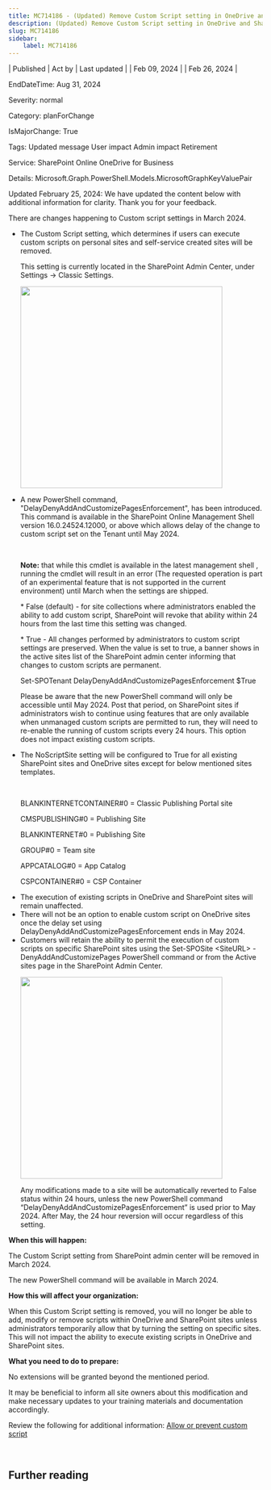 ```yaml
---
title: MC714186 - (Updated) Remove Custom Script setting in OneDrive and SharePoint web
description: (Updated) Remove Custom Script setting in OneDrive and SharePoint web
slug: MC714186
sidebar:
    label: MC714186
---
```



| Published | Act by | Last updated |
| Feb 09, 2024 |  | Feb 26, 2024 |

EndDateTime: Aug 31, 2024

Severity: normal

Category: planForChange

IsMajorChange: True

Tags: Updated message User impact Admin impact Retirement

Service: SharePoint Online OneDrive for Business

Details: Microsoft.Graph.PowerShell.Models.MicrosoftGraphKeyValuePair

<p>Updated February 25, 2024: We have updated the content below with additional information for clarity. Thank you for your feedback.</p><p>There are changes happening to Custom script settings in March 2024. 
</p><ul><li>The Custom Script setting, which determines if users can execute custom scripts on personal sites and self-service created sites will be removed.<p>This setting is currently located in the SharePoint Admin Center, under Settings -&gt; Classic Settings.</p><p><img src="https://img-prod-cms-rt-microsoft-com.akamaized.net/cms/api/am/imageFileData/RW1hGgB?ver=38f6" style="width: 400px;"></p></li><li>A new PowerShell command, "DelayDenyAddAndCustomizePagesEnforcement", has been introduced. This command is available in the SharePoint Online Management Shell version 16.0.24524.12000, or above which allows delay of the change to custom script set on the Tenant until May 2024.
<p><b><br></b></p><p><b>Note:</b>&nbsp;that while this cmdlet is available in the latest management shell , running the cmdlet will result in an error (The requested operation is part of an experimental feature that is not supported in the current environment) until March when the settings are shipped.</p><p>* False (default) - for site collections where administrators enabled the ability to add custom script, SharePoint will revoke that ability within 24 hours from the last time this setting was changed.
</p><p>* True - All changes performed by administrators to custom script settings are preserved. When the value is set to true, a banner shows in the active sites list of the SharePoint admin center informing that changes to custom scripts are permanent.
</p><p>Set-SPOTenant DelayDenyAddAndCustomizePagesEnforcement $True
</p><p>Please be aware that the new PowerShell command will only be accessible until May 2024. Post that period, on SharePoint sites if administrators wish to continue using features that are only available when unmanaged custom scripts are permitted to run, they will need to re-enable the running of custom scripts every 24 hours. This option does not impact existing custom scripts.
</p></li><li>The NoScriptSite setting will be configured to True for all existing SharePoint sites and OneDrive sites except for below mentioned sites templates.<p><br></p><p>BLANKINTERNETCONTAINER#0  = Classic Publishing Portal site
</p><p>CMSPUBLISHING#0  = Publishing Site
</p><p>BLANKINTERNET#0 = Publishing Site
</p><p>GROUP#0 = Team site
</p><p>APPCATALOG#0 = App Catalog
</p><p>CSPCONTAINER#0 = CSP Container
</p></li><li>The execution of existing scripts in OneDrive and SharePoint sites will remain unaffected.
</li><li>There will not be an option to enable custom script on OneDrive sites once the delay set using DelayDenyAddAndCustomizePagesEnforcement ends in May 2024.
</li><li>Customers will retain the ability to permit the execution of custom scripts on specific SharePoint sites using the Set-SPOSite &lt;SiteURL&gt; -DenyAddAndCustomizePages PowerShell command or from the Active sites page in the SharePoint Admin Center.<p><img src="https://img-prod-cms-rt-microsoft-com.akamaized.net/cms/api/am/imageFileData/RW1hDuH?ver=9606" style="width: 400px;"></p><p>Any modifications made to a site will be automatically reverted to False status within 24 hours, unless the new PowerShell command “DelayDenyAddAndCustomizePagesEnforcement” is used prior to May 2024. After May, the 24 hour reversion will occur regardless of this setting.&nbsp;</p></li></ul><p><b>When this will happen:</b>
</p><p>The Custom Script setting from SharePoint admin center will be removed in March 2024.&nbsp;</p><p>The new PowerShell command will be available in March 2024.</p><p><b>How this will affect your organization:</b>
</p><p>When this Custom Script setting is removed, you will no longer be able to add, modify or remove scripts within OneDrive and SharePoint sites unless administrators temporarily allow that by turning the setting on specific sites. This will not impact the ability to execute existing scripts in OneDrive and SharePoint sites.&nbsp;</p><p><b>What you need to do to prepare:</b>
</p><p>No extensions will be granted beyond the mentioned period.
</p><p>It may be beneficial to inform all site owners about this modification and make necessary updates to your training materials and documentation accordingly.
</p><p>Review the following for additional information: <a href="https://learn.microsoft.com/sharepoint/allow-or-prevent-custom-script" target="_blank">Allow or prevent custom script</a></p><p><br></p>

## Further reading
